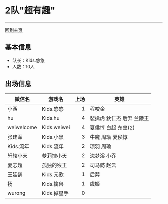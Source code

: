 # 2队"超有趣" 
---
[回到主页](README.md)

## 基本信息
- 队长：Kids.悠悠
- 人数：10人

## 出场信息

|微信名|   游戏名     | 上场 |  英雄
|----------|-----------|------:|------|
|小西| Kids.悠悠  |  1  | 程咬金 |
|hu|Kids.hu |  4  | 裴擒虎 狄仁杰 后羿 兰陵王|
|weiwelcome | Kids.weiwei  | 4|夏侯惇 白起 东皇(2)|
|张建军|Kids.小黑|3 |牛魔 周瑜 夏侯惇|
|Kids.流年| Kids.流年  |  2 |项羽 周瑜|
|轩辕小天 | 萝莉控小天|  2 |沈梦溪 小乔|
|夏志超| 孤独的猴王  |2|司马懿 赵云 |
|王延鹤     | Kids.元歌  | 1|后羿
|扬| Kids.擒兽  |1  |虞姬|
|wurong| Kids.掉星手  | 0||


